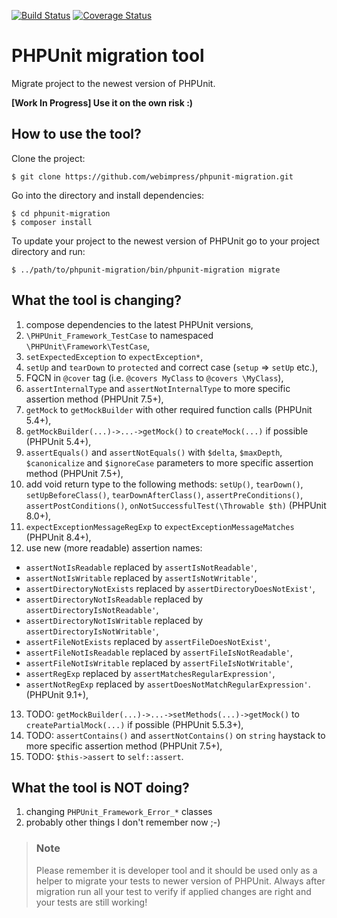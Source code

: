 [![Build Status](https://travis-ci.com/webimpress/phpunit-migration.svg?branch=master)](https://travis-ci.com/webimpress/phpunit-migration)
[![Coverage Status](https://coveralls.io/repos/github/webimpress/phpunit-migration/badge.svg?branch=master)](https://coveralls.io/github/webimpress/phpunit-migration?branch=master)

# PHPUnit migration tool

Migrate project to the newest version of PHPUnit.

**[Work In Progress] Use it on the own risk :)**

## How to use the tool?

Clone the project:
```console
$ git clone https://github.com/webimpress/phpunit-migration.git
```

Go into the directory and install dependencies:
```console
$ cd phpunit-migration
$ composer install
```

To update your project to the newest version of PHPUnit go to your project directory and run:
```console
$ ../path/to/phpunit-migration/bin/phpunit-migration migrate
```

## What the tool is changing?

1. compose dependencies to the latest PHPUnit versions,
2. `\PHPUnit_Framework_TestCase` to namespaced `\PHPUnit\Framework\TestCase`,
3. `setExpectedException` to `expectException*`,
4. `setUp` and `tearDown` to `protected` and correct case (`setup` => `setUp` etc.),
5.  FQCN in `@cover` tag (i.e. `@covers MyClass` to `@covers \MyClass`),
6. `assertInternalType` and `assertNotInternalType` to more specific assertion method (PHPUnit 7.5+),
7. `getMock` to `getMockBuilder` with other required function calls (PHPUnit 5.4+),
8. `getMockBuilder(...)->...->getMock()` to `createMock(...)` if possible (PHPUnit 5.4+),
9. `assertEquals()` and `assertNotEquals()` with `$delta`, `$maxDepth`, `$canonicalize` and `$ignoreCase`
  parameters to more specific assertion method (PHPUnit 7.5+),
10. add void return type to the following methods:
  `setUp()`, `tearDown()`, `setUpBeforeClass()`, `tearDownAfterClass()`,
  `assertPreConditions()`, `assertPostConditions()`, `onNotSuccessfulTest(\Throwable $th)` (PHPUnit 8.0+),
11. `expectExceptionMessageRegExp` to `expectExceptionMessageMatches` (PHPUnit 8.4+),
12. use new (more readable) assertion names:
  - `assertNotIsReadable` replaced by `assertIsNotReadable'`,
  - `assertNotIsWritable` replaced by `assertIsNotWritable'`,
  - `assertDirectoryNotExists` replaced by `assertDirectoryDoesNotExist'`,
  - `assertDirectoryNotIsReadable` replaced by `assertDirectoryIsNotReadable'`,
  - `assertDirectoryNotIsWritable` replaced by `assertDirectoryIsNotWritable'`,
  - `assertFileNotExists` replaced by `assertFileDoesNotExist'`,
  - `assertFileNotIsReadable` replaced by `assertFileIsNotReadable'`,
  - `assertFileNotIsWritable` replaced by `assertFileIsNotWritable'`,
  - `assertRegExp` replaced by `assertMatchesRegularExpression'`,
  - `assertNotRegExp` replaced by `assertDoesNotMatchRegularExpression'`.
  (PHPUnit 9.1+),
13. TODO: `getMockBuilder(...)->...->setMethods(...)->getMock()` to `createPartialMock(...)` if possible
  (PHPUnit 5.5.3+),
14. TODO: `assertContains()` and `assertNotContains()` on `string` haystack to more specific assertion method
  (PHPUnit 7.5+),
15. TODO: `$this->assert` to `self::assert`.

## What the tool is NOT doing?

1. changing `PHPUnit_Framework_Error_*` classes
2. probably other things I don't remember now ;-)

> ### Note
>
> Please remember it is developer tool and it should be used
> only as a helper to migrate your tests to newer version
> of PHPUnit.
> Always after migration run all your test to verify if applied
> changes are right and your tests are still working!
